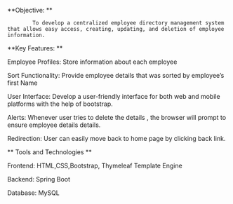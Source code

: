 **Objective:  **

            To develop a centralized employee directory management system that allows easy access, creating, updating, and deletion of employee information. 

 

**Key Features: **

Employee Profiles: Store information about each employee  

Sort Functionality: Provide employee details that was sorted by employee’s first Name 

User Interface: Develop a user-friendly interface for both web and mobile platforms with the help of bootstrap. 

Alerts: Whenever user tries to delete the details , the browser will prompt to ensure employee details details. 

Redirection: User can easily move back to home page by clicking back link. 

 
** Tools and Technologies **

Frontend: HTML,CSS,Bootstrap, Thymeleaf Template Engine 

Backend:  Spring Boot 

Database: MySQL 

 
